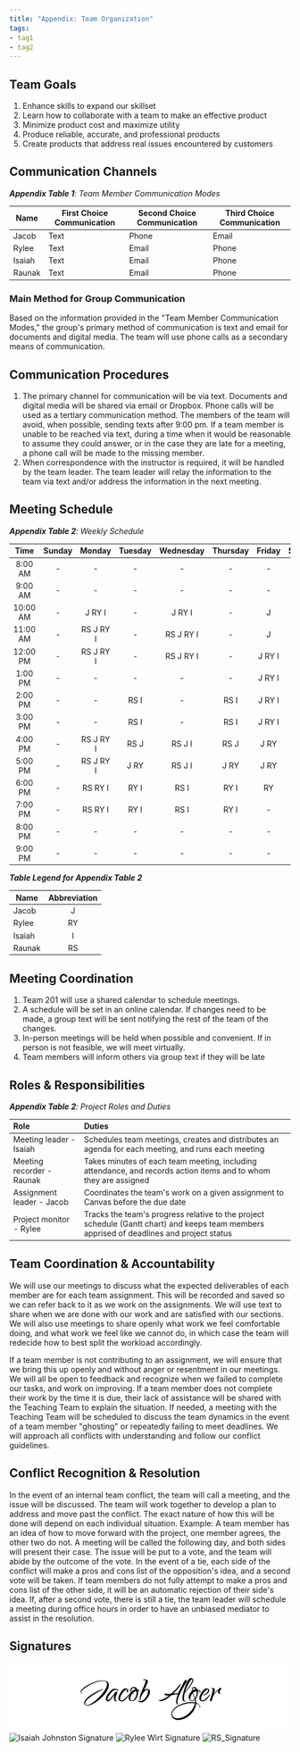 ```yaml
---
title: "Appendix: Team Organization"
tags:
- tag1
- tag2
---
```


## Team Goals

1. Enhance skills to expand our skillset
2. Learn how to collaborate with a team to make an effective product
3. Minimize product cost and maximize utility
4. Produce reliable, accurate, and professional products
5. Create products that address real issues encountered by customers

## Communication Channels

_**Appendix Table 1**: Team Member Communication Modes_

|Name                 | First Choice Communication | Second Choice Communication | Third Choice Communication |
|---------------------|----------------------------|-----------------------------|----------------------------|
|Jacob |  Text | Phone | Email |
|Rylee |  Text | Email | Phone |
|Isaiah |  Text | Email | Phone |
|Raunak |  Text | Email | Phone |

### Main Method for Group Communication

Based on the information provided in the "Team Member Communication Modes," the group's primary method of communication is text and email for documents and digital media. The team will use phone calls as a secondary means of communication.
 
## Communication Procedures

1. The primary channel for communication will be via text. Documents and digital media will be shared via email or Dropbox. Phone calls will be used as a tertiary communication method. The members of the team will avoid, when possible, sending texts after 9:00 pm. If a team member is unable to be reached via text, during a time when it would be reasonable to assume they could answer, or in the case they are late for a meeting, a phone call will be made to the missing member.
2. When correspondence with the instructor is required, it will be handled by the team leader. The team leader will relay the information to the team via text and/or address the information in the next meeting.

## Meeting Schedule

_**Appendix Table 2**: Weekly Schedule_

| Time | Sunday | Monday | Tuesday | Wednesday | Thursday | Friday | Saturday |
| :------: | :----: | :----: | :----: | :----: | :----: | :----: | :-----: |
| 8:00 AM | - | - | - | - | - | - | - |
| 9:00 AM | - | - | - | - | - | - | - |
| 10:00 AM | - | J RY I | - | J RY I | - | J | - |
| 11:00 AM | - | RS J RY I | - | RS J RY I | - | J | - |
| 12:00 PM | - | RS J RY I | - | RS J RY I | - | J RY I | RS RY |
| 1:00 PM | - | - | - | - | - | J RY I | RS RY |
| 2:00 PM | - | - | RS I | - | RS I | J RY I | RY |
| 3:00 PM | - | - | RS I | - | RS I | J RY I | RY |
| 4:00 PM | - | RS J RY I | RS J | RS J I | RS J | J RY | RY |
| 5:00 PM | - | RS J RY I | J RY | RS J I | J RY | J RY | RY |
| 6:00 PM | - | RS RY I | RY I | RS I | RY I | RY | RY |
| 7:00 PM | - | RS RY I | RY I | RS I | RY I | - | - |
| 8:00 PM | - | - | - | - | - | - | - |
| 9:00 PM | - | - | - | - | - | - | - |

_**Table Legend for Appendix Table 2**_

| Name | Abbreviation |
| ----- | :------: |
| Jacob | J |
| Rylee | RY |
| Isaiah | I |
| Raunak | RS |


## Meeting Coordination

1. Team 201 will use a shared calendar to schedule meetings.
1. A schedule will be set in an online calendar. If changes need to be made, a group text will be sent notifying the rest of the team of the changes.
1. In-person meetings will be held when possible and convenient. If in person is not feasible, we will meet virtually.
1. Team members will inform others via group text if they will be late

## Roles & Responsibilities

_**Appendix Table 2**: Project Roles and Duties_

| **Role**          | **Duties**                                                                                                                                |
| :---------------- | :---------------------------------------------------------------------------------------------------------------------------------------- |
| Meeting leader - Isaiah   | Schedules team meetings, creates and distributes an agenda for each meeting, and runs each meeting                                        |
| Meeting recorder  - Raunak  | Takes minutes of each team meeting, including attendance, and records action items and to whom they are assigned                          |
| Assignment leader - Jacob  | Coordinates the team's work on a given assignment to Canvas before the due date                                                           |
| Project monitor - Rylee    | Tracks the team's progress relative to the project schedule (Gantt chart) and keeps team members apprised of deadlines and project status |

## Team Coordination & Accountability

We will use our meetings to discuss what the expected deliverables of each member are for each team assignment. This will be recorded and saved so we can refer back to it as we work on the assignments. We will use text to share when we are done with our work and are satisfied with our sections. We will also use meetings to share openly what work we feel comfortable doing, and what work we feel like we cannot do, in which case the team will redecide how to best split the workload accordingly.

If a team member is not contributing to an assignment, we will ensure that we bring this up openly and without anger or resentment in our meetings. We will all be open to feedback and recognize when we failed to complete our tasks, and work on improving. If a team member does not complete their work by the time it is due, their lack of assistance will be shared with the Teaching Team to explain the situation. If needed, a meeting with the Teaching Team will be scheduled to discuss the team dynamics in the event of a team member "ghosting" or repeatedly failing to meet deadlines. We will approach all conflicts with understanding and follow our conflict guidelines.

## Conflict Recognition & Resolution

In the event of an internal team conflict, the team will call a meeting, and the issue will be discussed. The team will work together to develop a plan to address and move past the conflict. The exact nature of how this will be done will depend on each individual situation.
Example: A team member has an idea of how to move forward with the project, one member agrees, the other two do not. A meeting will be called the following day, and both sides will present their case. The issue will be put to a vote, and the team will abide by the outcome of the vote. In the event of a tie, each side of the conflict will make a pros and cons list of the opposition's idea, and a second vote will be taken. If team members do not fully attempt to make a pros and cons list of the other side, it will be an automatic rejection of their side's idea. If, after a second vote, there is still a tie, the team leader will schedule a meeting during office hours in order to have an unbiased mediator to assist in the resolution.


## Signatures

![Jacob Alger's Signature](../image/Jacob_Alger_Signature.png)
<img width="400" height="100" alt="Isaiah Johnston Signature" src="https://github.com/user-attachments/assets/19d37ea2-dcfd-4f2f-b622-4bad84ef850b" />
<img width="500" height="150" alt="Rylee Wirt Signature" src="https://github.com/user-attachments/assets/40761c5b-e21f-4780-b519-5a1fbb9af0dc" />
<img width="500" height="150" alt="RS_Signature" src="https://github.com/user-attachments/assets/dcfef1fb-f97a-45db-a6f9-bc4b45aa8b0a" />


